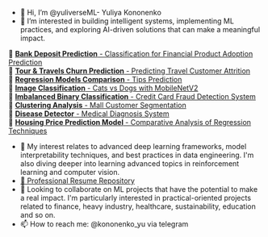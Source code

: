 - 👋 Hi, I’m @yuliverseML- Yuliya Kononenko
- 👀 I’m interested in building intelligent systems, implementing ML practices, and exploring AI-driven solutions that can make a meaningful impact.

🔗 [**Bank Deposit Prediction** - Classification for Financial Product Adoption Prediction](https://github.com/yuliverseML/bank-deposit-subscription-prediction)     
🔗 [**Tour & Travels Churn Prediction** - Predicting Travel Customer Attrition](https://github.com/yuliverseML/Tour-Travels-Customer-Churn-Prediction)      
🔗 [**Regression Models Comparison** - Tips Prediction](https://github.com/yuliverseML/comparing_regression_models/tree/main)                 
🔗 [**Image Classification** - Cats vs Dogs with MobileNetV2 ](https://github.com/yuliverseML/classification_images_MobileNetV2)               
🔗 [**Imbalanced Binary Classification** - Credit Card Fraud Detection System](https://github.com/yuliverseML/Imbalanced-Binary-Classification)       
🔗 [**Clustering Analysis** - Mall Customer Segmentation](https://github.com/yuliverseML/Customer-Segmentation-Clustering)       
🔗 [**Disease Detector** - Medical Diagnosis System](https://github.com/yuliverseML/detection_of_medical_diseases)       
🔗 [**Housing Price Prediction Model** - Comparative Analysis of Regression Techniques](https://github.com/yuliverseML/Housing-Price-Prediction-Model)  




- 🌱 My interest relates to advanced deep learning frameworks, model interpretability techniques, and best practices in data engineering. I'm also diving deeper into learning advanced topics in reinforcement learning and computer vision.
- [📄 Professional Resume Repository](https://github.com/yuliverseML/resume)
- 💞️ Looking to collaborate on  ML projects that have the potential to make a real impact. I'm particularly interested in practical-oriented projects related to finance, heavy industry, healthcare, sustainability, education and so on.
- 📫 How to reach me: @kononenko_yu via telegram


<!---
yuliyak24/yuliyak24 is a ✨ special ✨ repository because its `README.md` (this file) appears on your GitHub profile.
You can click the Preview link to take a look at your changes.
--->
